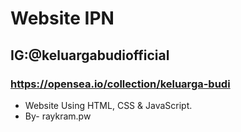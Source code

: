 #   Website IPN
##  IG:@keluargabudiofficial
### https://opensea.io/collection/keluarga-budi

- Website Using HTML, CSS & JavaScript.
- By- raykram.pw
